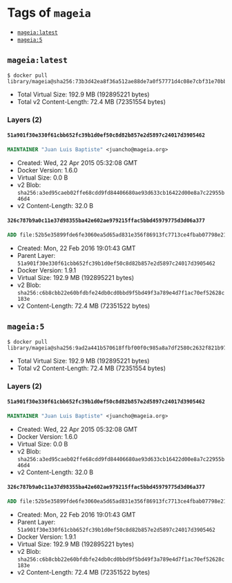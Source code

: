 <!-- THIS FILE IS GENERATED VIA '.template-helpers/generate-tag-details.pl' -->

# Tags of `mageia`

-	[`mageia:latest`](#mageialatest)
-	[`mageia:5`](#mageia5)

## `mageia:latest`

```console
$ docker pull library/mageia@sha256:73b3d42ea8f36a512ae88de7a0f57771d4c08e7cbf31e70bbbd2206cbbf351d1
```

-	Total Virtual Size: 192.9 MB (192895221 bytes)
-	Total v2 Content-Length: 72.4 MB (72351554 bytes)

### Layers (2)

#### `51a901f30e330f61cbb652fc39b1d0ef50c8d82b857e2d5897c24017d3905462`

```dockerfile
MAINTAINER "Juan Luis Baptiste" <juancho@mageia.org>
```

-	Created: Wed, 22 Apr 2015 05:32:08 GMT
-	Docker Version: 1.6.0
-	Virtual Size: 0.0 B
-	v2 Blob: `sha256:a3ed95caeb02ffe68cdd9fd84406680ae93d633cb16422d00e8a7c22955b46d4`
-	v2 Content-Length: 32.0 B

#### `326c787b9a0c11e37d98355ba42e602ae979215ffac5bbd45979775d3d06a377`

```dockerfile
ADD file:52b5e35899fde6fe3060ea5d65ad831e356f86913fc7713ce4fbab07798e21cc in /
```

-	Created: Mon, 22 Feb 2016 19:01:43 GMT
-	Parent Layer: `51a901f30e330f61cbb652fc39b1d0ef50c8d82b857e2d5897c24017d3905462`
-	Docker Version: 1.9.1
-	Virtual Size: 192.9 MB (192895221 bytes)
-	v2 Blob: `sha256:c6b8cbb22e60bfdbfe24db0cd0bbd9f5bd49f3a789e4d7f1ac70ef52628c183e`
-	v2 Content-Length: 72.4 MB (72351522 bytes)

## `mageia:5`

```console
$ docker pull library/mageia@sha256:9ad2a441b570618ffbf00f0c985a8a7df2580c2632f821b97459b9a8eb7e7200
```

-	Total Virtual Size: 192.9 MB (192895221 bytes)
-	Total v2 Content-Length: 72.4 MB (72351554 bytes)

### Layers (2)

#### `51a901f30e330f61cbb652fc39b1d0ef50c8d82b857e2d5897c24017d3905462`

```dockerfile
MAINTAINER "Juan Luis Baptiste" <juancho@mageia.org>
```

-	Created: Wed, 22 Apr 2015 05:32:08 GMT
-	Docker Version: 1.6.0
-	Virtual Size: 0.0 B
-	v2 Blob: `sha256:a3ed95caeb02ffe68cdd9fd84406680ae93d633cb16422d00e8a7c22955b46d4`
-	v2 Content-Length: 32.0 B

#### `326c787b9a0c11e37d98355ba42e602ae979215ffac5bbd45979775d3d06a377`

```dockerfile
ADD file:52b5e35899fde6fe3060ea5d65ad831e356f86913fc7713ce4fbab07798e21cc in /
```

-	Created: Mon, 22 Feb 2016 19:01:43 GMT
-	Parent Layer: `51a901f30e330f61cbb652fc39b1d0ef50c8d82b857e2d5897c24017d3905462`
-	Docker Version: 1.9.1
-	Virtual Size: 192.9 MB (192895221 bytes)
-	v2 Blob: `sha256:c6b8cbb22e60bfdbfe24db0cd0bbd9f5bd49f3a789e4d7f1ac70ef52628c183e`
-	v2 Content-Length: 72.4 MB (72351522 bytes)
